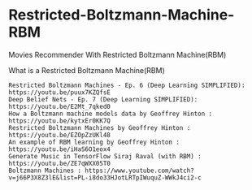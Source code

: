 # Restricted-Boltzmann-Machine-RBM
Movies Recommender With Restricted Boltzmann Machine(RBM)

What is a Restricted Boltzmann Machine(RBM)

    Restricted Boltzmann Machines - Ep. 6 (Deep Learning SIMPLIFIED): https://youtu.be/puux7KZQfsE
    Deep Belief Nets - Ep. 7 (Deep Learning SIMPLIFIED): https://youtu.be/E2Mt_7qked0
    How a Boltzmann machine models data by Geoffrey Hinton : https://youtu.be/kytxEr0KK7Q
    Restricted Boltzmann Machines by Geoffrey Hinton : https://youtu.be/EZOpZzUKl48
    An example of RBM learning by Geoffrey Hinton : https://youtu.be/iHaS6O1eox4
    Generate Music in TensorFlow Siraj Raval (with RBM) : https://youtu.be/ZE7qWXX05T0
    Boltzmann Machines : https://www.youtube.com/watch?v=j66P3X8Z3lE&list=PL-i8do33HJotLRTpIWuquZ-WWkJ4ci2-c
